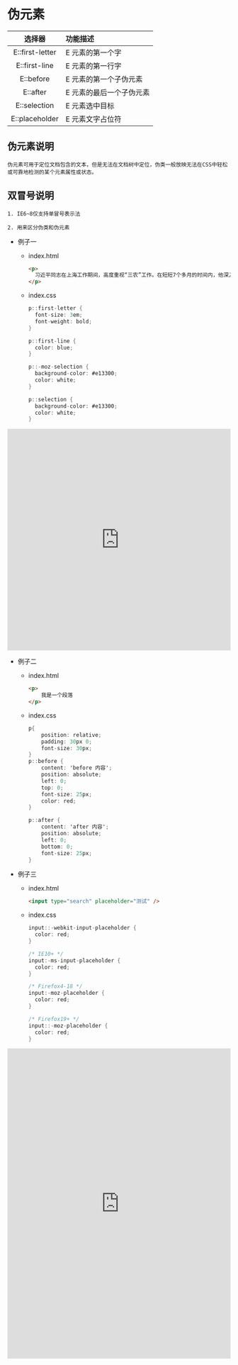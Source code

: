 # 伪元素

|     选择器      | 功能描述                 |
| :-------------: | :----------------------- |
| E::first-letter | E 元素的第一个字         |
|  E::first-line  | E 元素的第一行字         |
|    E::before    | E 元素的第一个子伪元素   |
|    E::after     | E 元素的最后一个子伪元素 |
|  E::selection   | E 元素选中目标           |
| E::placeholder  | E 元素文字占位符         |

## 伪元素说明

    伪元素可用于定位文档包含的文本，但是无法在文档树中定位，伪类一般放映无法在CSS中轻松或可靠地检测的某个元素属性或状态。

## 双冒号说明

    1. IE6~8仅支持单冒号表示法

    2. 用来区分伪类和伪元素

- 例子一

  - index.html

    ```html
    <p>
      习近平同志在上海工作期间，高度重视“三农”工作。在短短7个多月的时间内，他深入郊区农村，走田头、访农户、听民生、摸民情、解民忧，足迹遍布上海郊区乡村。在2007年5月24日上海市第九次党代表大会报告中，习近平同志指出：“加大城乡统筹力度，加快社会主义新农村建设。更加注重郊区农村发展，坚持工业反哺农业、城市支持农村和多予少取放活的方针，加快转变农村生产生活方式，在解决‘三农’问题、破除城乡二元结构上走在前列。”重温习近平同志对上海“三农”工作的一系列重要论述，总结上海这些年来的探索实践，对于新时代实施乡村振兴战略，更好地开创“三农”工作新局面，具有重要指导意义
    </p>
    ```

  - index.css

    ```cs
    p::first-letter {
      font-size: 3em;
      font-weight: bold;
    }

    p::first-line {
      color: blue;
    }

    p::-moz-selection {
      background-color: #e13300;
      color: white;
    }

    p::selection {
      background-color: #e13300;
      color: white;
    }
    ```

<iframe height="500" style="width: 100%;" scrolling="no" title="css 伪元素" src="https://codepen.io/347830076/embed/JjXrKWr?height=265&theme-id=dark&default-tab=html,result" frameborder="no" loading="lazy" allowtransparency="true" allowfullscreen="true">
  See the Pen <a href='https://codepen.io/347830076/pen/JjXrKWr'>css 伪元素</a> by cylyiou
  (<a href='https://codepen.io/347830076'>@347830076</a>) on <a href='https://codepen.io'>CodePen</a>.
</iframe>

- 例子二

  - index.html

    ```html
    <p>
        我是一个段落
    </p>
    ```

  - index.css

    ```cs
    p{
        position: relative;
        padding: 30px 0;
        font-size: 30px;
    }
    p::before {
        content: 'before 内容';
        position: absolute;
        left: 0;
        top: 0;
        font-size: 25px;
        color: red;
    }

    p::after {
        content: 'after 内容';
        position: absolute;
        left: 0;
        bottom: 0;
        font-size: 25px;
    }
    ```

- 例子三

  - index.html

    ```html
    <input type="search" placeholder="测试" />
    ```

  - index.css

    ```cs
    input::-webkit-input-placeholder {
      color: red;
    }

    /* IE10+ */
    input:-ms-input-placeholder {
      color: red;
    }

    /* Firefox4-18 */
    input:-moz-placeholder {
      color: red;
    }

    /* Firefox19+ */
    input::-moz-placeholder {
      color: red;
    }
    ```

<iframe height="700" style="width: 100%;" scrolling="no" title="css 伪元素2" src="https://codepen.io/347830076/embed/bGpoeRX?height=265&theme-id=dark&default-tab=html,result" frameborder="no" loading="lazy" allowtransparency="true" allowfullscreen="true">
  See the Pen <a href='https://codepen.io/347830076/pen/bGpoeRX'>css 伪元素2</a> by cylyiou
  (<a href='https://codepen.io/347830076'>@347830076</a>) on <a href='https://codepen.io'>CodePen</a>.
</iframe>
